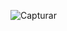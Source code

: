 ![Capturar](https://user-images.githubusercontent.com/83145774/194180262-85dffa05-cb69-4cbc-a243-8e998bb84fd1.PNG)
